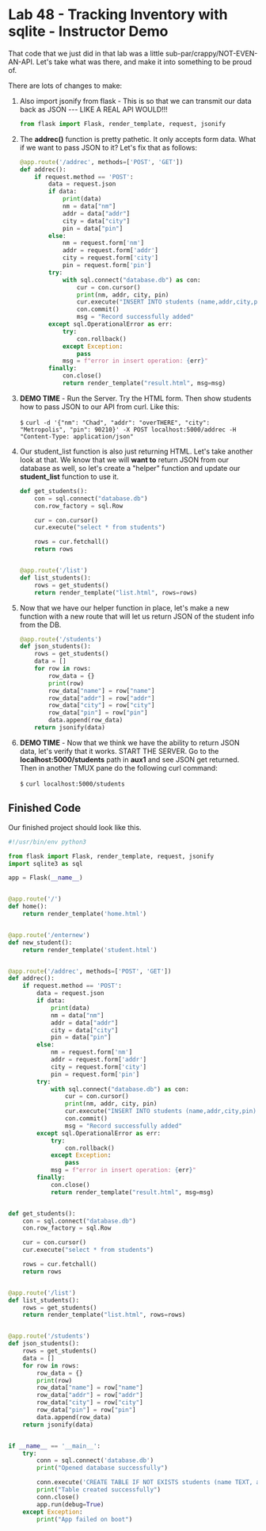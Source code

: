 # Lab 48 - Tracking Inventory with sqlite - Instructor Demo

That code that we just did in that lab was a little sub-par/crappy/NOT-EVEN-AN-API. Let's take what was there, and make it into something to be proud of.


There are lots of changes to make:

1. Also import jsonify from flask - This is so that we can transmit our data back as JSON --- LIKE A REAL API WOULD!!!

    ```python
    from flask import Flask, render_template, request, jsonify
    ```

0. The **addrec()** function is pretty pathetic. It only accepts form data. What if we want to pass JSON to it? Let's fix that as follows:

    ```python
    @app.route('/addrec', methods=['POST', 'GET'])
    def addrec():
        if request.method == 'POST':
            data = request.json
            if data:
                print(data)
                nm = data["nm"]
                addr = data["addr"]
                city = data["city"]
                pin = data["pin"]
            else:
                nm = request.form['nm']
                addr = request.form['addr']
                city = request.form['city']
                pin = request.form['pin']
            try:
                with sql.connect("database.db") as con:
                    cur = con.cursor()
                    print(nm, addr, city, pin)
                    cur.execute("INSERT INTO students (name,addr,city,pin) VALUES (?,?,?,?)", (nm, addr, city, pin))
                    con.commit()
                    msg = "Record successfully added"
            except sql.OperationalError as err:
                try:
                    con.rollback()
                except Exception:
                    pass
                msg = f"error in insert operation: {err}"
            finally:
                con.close()
                return render_template("result.html", msg=msg)
    ```

0. **DEMO TIME** - Run the Server. Try the HTML form. Then show students how to pass JSON to our API from curl. Like this:

    `$` `curl -d '{"nm": "Chad", "addr": "overTHERE", "city": "Metropolis", "pin": 90210}' -X POST localhost:5000/addrec -H "Content-Type: application/json"`
    
2. Our student_list function is also just returning HTML. Let's take another look at that. We know that we will **want to** return JSON from our database as well, so let's create a "helper" function and update our **student_list** function to use it.

    ```python
    def get_students():
        con = sql.connect("database.db")
        con.row_factory = sql.Row

        cur = con.cursor()
        cur.execute("select * from students")

        rows = cur.fetchall()
        return rows


    @app.route('/list')
    def list_students():
        rows = get_students()
        return render_template("list.html", rows=rows)
    ```
    
0. Now that we have our helper function in place, let's make a new function with a new route that will let us return JSON of the student info from the DB.

    ```python
    @app.route('/students')
    def json_students():
        rows = get_students()
        data = []
        for row in rows:
            row_data = {}
            print(row)
            row_data["name"] = row["name"]
            row_data["addr"] = row["addr"]
            row_data["city"] = row["city"]
            row_data["pin"] = row["pin"]
            data.append(row_data)
        return jsonify(data)
    ```
    
0. **DEMO TIME** - Now that we think we have the ability to return JSON data, let's verify that it works. START THE SERVER. Go to the **localhost:5000/students** path in **aux1** and see JSON get returned. Then in another TMUX pane do the following curl command:

    `$` `curl localhost:5000/students`
  
## Finished Code

Our finished project should look like this.

```python
#!/usr/bin/env python3

from flask import Flask, render_template, request, jsonify
import sqlite3 as sql

app = Flask(__name__)


@app.route('/')
def home():
    return render_template('home.html')


@app.route('/enternew')
def new_student():
    return render_template('student.html')


@app.route('/addrec', methods=['POST', 'GET'])
def addrec():
    if request.method == 'POST':
        data = request.json
        if data:
            print(data)
            nm = data["nm"]
            addr = data["addr"]
            city = data["city"]
            pin = data["pin"]
        else:
            nm = request.form['nm']
            addr = request.form['addr']
            city = request.form['city']
            pin = request.form['pin']
        try:
            with sql.connect("database.db") as con:
                cur = con.cursor()
                print(nm, addr, city, pin)
                cur.execute("INSERT INTO students (name,addr,city,pin) VALUES (?,?,?,?)", (nm, addr, city, pin))
                con.commit()
                msg = "Record successfully added"
        except sql.OperationalError as err:
            try:
                con.rollback()
            except Exception:
                pass
            msg = f"error in insert operation: {err}"
        finally:
            con.close()
            return render_template("result.html", msg=msg)


def get_students():
    con = sql.connect("database.db")
    con.row_factory = sql.Row

    cur = con.cursor()
    cur.execute("select * from students")

    rows = cur.fetchall()
    return rows


@app.route('/list')
def list_students():
    rows = get_students()
    return render_template("list.html", rows=rows)


@app.route('/students')
def json_students():
    rows = get_students()
    data = []
    for row in rows:
        row_data = {}
        print(row)
        row_data["name"] = row["name"]
        row_data["addr"] = row["addr"]
        row_data["city"] = row["city"]
        row_data["pin"] = row["pin"]
        data.append(row_data)
    return jsonify(data)


if __name__ == '__main__':
    try:
        conn = sql.connect('database.db')
        print("Opened database successfully")

        conn.execute('CREATE TABLE IF NOT EXISTS students (name TEXT, addr TEXT, city TEXT, pin TEXT)')
        print("Table created successfully")
        conn.close()
        app.run(debug=True)
    except Exception:
        print("App failed on boot")
```
